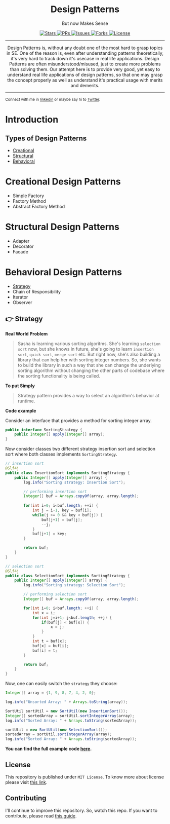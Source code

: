 <h1 align="center">Design Patterns</h1>
<p align="center">But now Makes Sense</p>
<p align="center">
    <span>
        <a href="https://github.com/reyadussalahin/design-patterns/stargazers">
            <img alt="Stars" src="https://img.shields.io/github/stars/reyadussalahin/design-patterns?style=flat&color=magenta">
        </a>
    </span>
    <span>
        <a href="https://github.com/reyadussalahin/design-patterns/pulls">
            <img alt="PRs" src="https://img.shields.io/github/issues-pr/reyadussalahin/design-patterns?style=flat">
        </a>
    </span>
    <span>
        <a href="https://github.com/reyadussalahin/design-patterns/issues">
            <img alt="Issues" src="https://img.shields.io/github/issues/reyadussalahin/design-patterns?style=flat&color=orange">
        </a>
    </span>
    <span>
        <a href="https://github.com/reyadussalahin/design-patterns/network/members">
            <img alt="Forks" src="https://img.shields.io/github/forks/reyadussalahin/design-patterns?style=flat">
        </a>
    </span>
    <span>
        <a href="https://github.com/reyadussalahin/design-patterns/blob/main/LICENSE">
            <img alt="License" src="https://img.shields.io/github/license/reyadussalahin/design-patterns?color=teal&style=flat">
        </a>
    </span>
</p>
<hr>
<p align="center">
Design Patterns is, without any doubt one of the most hard to grasp topics in SE. One of the reason is, even after understanding patterns theoretically, it's very hard to track down it's usecase in real life applications. Design Patterns are often misunderstood/misused, just to create more problems than solving them. Our attempt here is to provide very good, yet easy to understand real life applications of design patterns, so that one may grasp the concept properly as well as understand it's practical usage with merits and demerits.
<hr>


<sub>Connect with me in [linkedin](https://www.linkedin.com/in/reyadussalahin/) or maybe say hi to [Twitter](https://twitter.com/reyadussalahin).</sub>


Introduction
===================

Types of Design Patterns
-------------------
- [Creational](#creational-design-patterns)
- [Structural](#structural-design-patterns)
- [Behavioral](#behavioral-design-patterns)



Creational Design Patterns
===================
- Simple Factory
- Factory Method
- Abstract Factory Method


Structural Design Patterns
===================
- Adapter
- Decorator
- Facade

Behavioral Design Patterns
===================
- [Strategy](#-strategy)
- Chain of Responsibility
- Iterator
- Observer

👉 Strategy
-------------------
**Real World Problem**
> Sasha is learning various sorting algoritms. She's learning `selection sort` now, but she knows in future, she's going to learn `insertion sort`, `quick sort`, `merge sort` etc. But right now, she's also building a library that can help her with sorting integer numbers. So, she wants to build the library in such a way that she can change the underlying sorting algorithm without changing the other parts of codebase where the sorting functionality is being called.

**To put Simply**
> Strategy pattern provides a way to select an algorithm's behavior at runtime.

**Code example**

Consider an interface that provides a method for sorting integer array.

```java
public interface SortingStrategy {
    public Integer[] apply(Integer[] array);
}
```

Now consider classes two different strategy insertion sort and selection sort where both classes implements `SortingStrategy`.

```java
// insertion sort
@Slf4j
public class InsertionSort implements SortingStrategy {
    public Integer[] apply(Integer[] array) {
        log.info("Sorting strategy: Insertion Sort");

        // performing insertion sort
        Integer[] buf = Arrays.copyOf(array, array.length);
        
        for(int i=0; i<buf.length; ++i) {
            int j = i-1, key = buf[i];
            while(j >= 0 && key < buf[j]) {
                buf[j+1] = buf[j];
                --j;
            }
            buf[j+1] = key;
        }

        return buf;
    }
}

// selection sort
@Slf4j
public class SelectionSort implements SortingStrategy {
    public Integer[] apply(Integer[] array) {
        log.info("Sorting strategy: Selection Sort");

        // performing selection sort
        Integer[] buf = Arrays.copyOf(array, array.length);

        for(int i=0; i<buf.length; ++i) {
            int x = i;
            for(int j=i+1; j<buf.length; ++j) {
                if(buf[j] < buf[x]) {
                    x = j;
                }
            }
            int t = buf[x];
            buf[x] = buf[i];
            buf[i] = t;
        }

        return buf;
    }
}
```

Now, one can easily switch the `strategy` they choose:

```java
Integer[] array = {1, 9, 8, 7, 4, 2, 0};

log.info("Unsorted Array: " + Arrays.toString(array));

SortUtil sortUtil = new SortUtil(new InsertionSort());
Integer[] sortedArray = sortUtil.sortIntegerArray(array);
log.info("Sorted Array: " + Arrays.toString(sortedArray));

sortUtil = new SortUtil(new SelectionSort());
sortedArray = sortUtil.sortIntegerArray(array);
log.info("Sorted Array: " + Arrays.toString(sortedArray));
```

**You can find the full example code [here](strategy/).**


## License
This repository is published under `MIT License`. To know more about license please visit [this link](LICENSE).

## Contributing
I'll continue to improve this repository. So, watch this repo. If you want to contribute, please read [this guide](CONTRIBUTING.md).

